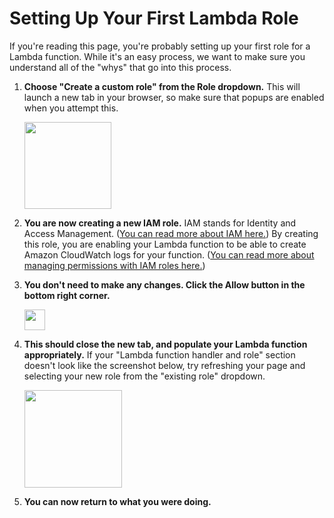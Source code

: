 # Setting Up Your First Lambda Role

If you're reading this page, you're probably setting up your first role for a Lambda function.  While it's an easy process, we want to make sure you understand all of the "whys" that go into this process.

1.  **Choose "Create a custom role" from the Role dropdown.**  This will launch a new tab in your browser, so make sure that popups are enabled when you attempt this.

    <img src="https://m.media-amazon.com/images/G/01/mobile-apps/dex/alexa/alexa-skills-kit/tutorials/general/1-choose-custom-role._TTH_.png" height="139" />

2.  **You are now creating a new IAM role.**  IAM stands for Identity and Access Management.  ([You can read more about IAM here.](http://docs.aws.amazon.com/IAM/latest/UserGuide/introduction.html))  By creating this role, you are enabling your Lambda function to be able to create Amazon CloudWatch logs for your function.  ([You can read more about managing permissions with IAM roles here.](https://docs.aws.amazon.com/lambda/latest/dg/intro-permission-model.html#lambda-intro-execution-role))

3.  **You don't need to make any changes.  Click the Allow button in the bottom right corner.**

    <img src="https://m.media-amazon.com/images/G/01/mobile-apps/dex/alexa/alexa-skills-kit/tutorials/general/3-allow-button._TTH_.png" height="33" />

4.  **This should close the new tab, and populate your Lambda function appropriately.**  If your "Lambda function handler and role" section doesn't look like the screenshot below, try refreshing your page and selecting your new role from the "existing role" dropdown.

    <img src="https://m.media-amazon.com/images/G/01/mobile-apps/dex/alexa/alexa-skills-kit/tutorials/general/4-lambda-function-role._TTH_.png" height="156"/>

5.  **You can now return to what you were doing.**
